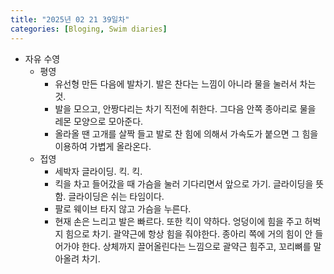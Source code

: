 ```yaml
---
title: "2025년 02 21 39일차"
categories: [Bloging, Swim diaries]
---
```


- 자유 수영
  - 평영
    - 유선형 만든 다음에 발차기. 발은 찬다는 느낌이 아니라 물을 눌러서 차는 것. 
    - 발을 모으고, 안짱다리는 차기 직전에 취한다. 그다음 안쪽 종아리로 물을 레몬 모양으로 모아준다.
    - 올라올 땐 고개를 살짝 들고 발로 찬 힘에 의해서 가속도가 붙으면 그 힘을 이용하여 가볍게 올라온다. 
  - 접영
    - 세박자 글라이딩. 킥. 킥. 
    - 킥을 차고 들어갔을 때 가슴을 눌러 기다리면서 앞으로 가기. 글라이딩을 뜻함. 글라이딩은 쉬는 타임이다.
    - 팔로 웨이브 타지 않고 가슴을 누른다. 
    - 현재 손은 느리고 발은 빠르다. 또한 킥이 약하다. 엉덩이에 힘을 주고 허벅지 힘으로 차기. 괄약근에 항상 힘을 줘야한다. 종아리 쪽에 거의 힘이 안 들어가야 한다. 상체까지 끌어올린다는 느낌으로 괄약근 힘주고, 꼬리뼈를 말아올려 차기.  

